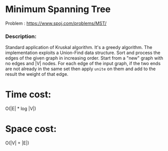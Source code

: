 # Minimum Spanning Tree
Problem : https://www.spoj.com/problems/MST/

### Description:
Standard application of Kruskal algorithm. It's a greedy algorithm. The implementation exploits a Union-Find data structure.
Sort and process the edges of the given graph in increasing order. 
Start from a "new" graph with no edges and |V| nodes.
For each edge of the input graph, if the two ends are not already in the same set then 
apply `unite` on them and add to the result the weight of that edge.

# Time cost:
O(|E| * log |V|)
# Space cost:
O(|V| + |E|)
